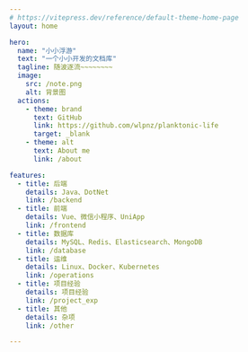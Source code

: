 ```yaml
---
# https://vitepress.dev/reference/default-theme-home-page
layout: home

hero:
  name: "小小浮游"
  text: "一个小小开发的文档库"
  tagline: 随波逐流~~~~~~~~
  image:
    src: /note.png
    alt: 背景图
  actions:
    - theme: brand
      text: GitHub
      link: https://github.com/wlpnz/planktonic-life
      target: _blank
    - theme: alt
      text: About me
      link: /about

features:
  - title: 后端
    details: Java、DotNet
    link: /backend
  - title: 前端
    details: Vue、微信小程序、UniApp
    link: /frontend
  - title: 数据库
    details: MySQL、Redis、Elasticsearch、MongoDB
    link: /database
  - title: 运维
    details: Linux、Docker、Kubernetes
    link: /operations
  - title: 项目经验
    details: 项目经验
    link: /project_exp
  - title: 其他
    details: 杂项
    link: /other

---
```


